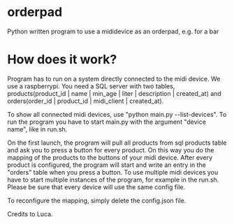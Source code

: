 # orderpad
Python written program to use a mididevice as an orderpad, e.g. for a bar

# How does it work?
Program has to run on a system directly connected to the midi device. We use a raspberrypi.
You need a SQL server with two tables, products(product_id | name | min_age | liter | description | created_at) and orders(order_id | product_id | midi_client | created_at).

To show all connected midi devices, use "python main.py --list-devices". To run the program you have to start main.py with the argument "device name", like in run.sh.

On the first launch, the program will pull all products from sql products table and ask you to press a button for every product. On this way you do the mapping of the products to the buttons of your midi device.
After every product is configured, the program will start and write an entry in the "orders" table when you press a button.
To use multiple midi devices you have to start multiple instances of the program, for example in the run.sh.
Please be sure that every device will use the same config file.

To reconfigure the mapping, simply delete the config.json file.

Credits to Luca.

